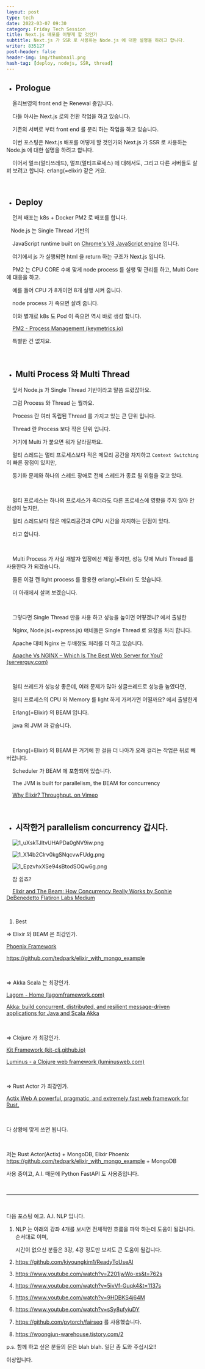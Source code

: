 ```yaml
---
layout: post
type: tech
date: 2022-03-07 09:30
category: Friday Tech Session
title: Next.js 배포를 어떻게 할 것인가
subtitle: Next.js 가 SSR 로 사용하는 Node.js 에 대한 설명을 하려고 합니다.
writer: 835127
post-header: false
header-img: img/thumbnail.png
hash-tag: [deploy, nodejs, SSR, thread]
---
```

- ## Prologue

&nbsp;&nbsp;&nbsp; 올리브영의 front end 는 Renewal 중입니다.

&nbsp;&nbsp;&nbsp; 다들 아시는 Next.js 로의 전환 작업을 하고 있습니다.

&nbsp;&nbsp;&nbsp; 기존의 서버로 부터 front end 를 분리 하는 작업을 하고 있습니다.

&nbsp;&nbsp;&nbsp; 이번 포스팅은  Next.js 배포를 어떻게 할 것인가와 Next.js 가 SSR 로 사용하는 Node.js 에 대한 설명을 하려고 합니다.

&nbsp;&nbsp;&nbsp; 이어서 멀쓰(멀티쓰레드), 멀프(멀티프로세스) 에 대해서도, 그리고 다른 서버들도 살펴 보려고 합니다. erlang(=elixir) 같은 거요.


<br/>

- ## Deploy

&nbsp;&nbsp;&nbsp; 먼저 배포는 k8s + Docker PM2 로 배포를 합니다.

&nbsp;&nbsp;&nbsp;Node.js 는 Single Thread 기반의

&nbsp;&nbsp;&nbsp; JavaScript runtime built on [Chrome's V8 JavaScript engine](https://v8.dev/) 입니다.

&nbsp;&nbsp;&nbsp; 여기에서 js 가 실행되면 html 을 return 하는 구조가 Next.js 입니다.

&nbsp;&nbsp;&nbsp; PM2 는 CPU CORE 수에 맞게 node process 를 실행 및 관리를 하고, Multi Core 에 대응을 하고.

&nbsp;&nbsp;&nbsp; 예를 들어 CPU 가 8개이면 8개 실행 시켜 줍니다.

&nbsp;&nbsp;&nbsp; node process 가 죽으면 살려 줍니다.

&nbsp;&nbsp;&nbsp; 이와 별개로 k8s 도 Pod 이 죽으면 역시 바로 생성 합니다.

&nbsp;&nbsp;&nbsp; [PM2 - Process Management (keymetrics.io)](https://pm2.keymetrics.io/docs/usage/process-management/)

&nbsp;&nbsp;&nbsp; 특별한 건 없지요.

<br/>


- ## Multi Process 와 Multi Thread

&nbsp;&nbsp;&nbsp; 앞서 Node.js 가 Single Thread 기반이라고 말씀 드렸잖아요.

&nbsp;&nbsp;&nbsp; 그럼 Process 와 Thread 는 뭘까요.

&nbsp;&nbsp;&nbsp; Process 란 여러 독립된 Thread 를 가지고 있는 큰 단위 입니다.

&nbsp;&nbsp;&nbsp; Thread 란 Process 보다 작은 단위 입니다.

&nbsp;&nbsp;&nbsp; 거기에 Multi 가 붙으면 뭐가 달라질까요.

&nbsp;&nbsp;&nbsp; 멀티 스레드는 멀티 프로세스보다 적은 메모리 공간을 차지하고 `Context Switching`이 빠른 장점이 있지만, 

&nbsp;&nbsp;&nbsp; 동기화 문제와 하나의 스레드 장애로 전체 스레드가 종료 될 위험을 갖고 있다.

<br/>

&nbsp;&nbsp;&nbsp; 멀티 프로세스는 하나의 프로세스가 죽더라도 다른 프로세스에 영향을 주지 않아 안정성이 높지만, 

&nbsp;&nbsp;&nbsp; 멀티 스레드보다 많은 메모리공간과 CPU 시간을 차지하는 단점이 있다.

&nbsp;&nbsp;&nbsp; 라고 합니다.

<br/>

&nbsp;&nbsp;&nbsp; Multi Process 가 사실 개발자 입장에선 제일 좋지만, 성능 탓에  Multi Thread 를 사용한다 가 되겠습니다.

&nbsp;&nbsp;&nbsp; 물론 이걸 깬 light process 를 활용한 erlang(=Elixir) 도 있습니다.

&nbsp;&nbsp;&nbsp; 더 아래에서 살펴 보겠습니다.

<br/>

&nbsp;&nbsp;&nbsp; 그렇다면 Single Thread 만을 사용 하고 성능을 높이면 어떻겠니? 에서 출발한

&nbsp;&nbsp;&nbsp; Nginx, Node.js(=express.js) 얘네들은 Single Thread 로 요청을 처리 합니다.

&nbsp;&nbsp;&nbsp; Apache 대비 Nginx 는 두배정도 처리를 더 하고 있습니다.

&nbsp;&nbsp;&nbsp; [Apache Vs NGINX – Which Is The Best Web Server for You? (serverguy.com)](https://serverguy.com/comparison/apache-vs-nginx/)

<br/>

&nbsp;&nbsp;&nbsp; 멀티 쓰레드가 성능상 좋은데, 여러 문제가 많아 싱글쓰레드로 성능을 높였다면,

&nbsp;&nbsp;&nbsp; 멀티 프로세스의 CPU 와 Memory 를 light 하게 가져가면 어떨까요? 에서 출발한게

&nbsp;&nbsp;&nbsp; Erlang(=Elixir) 의 BEAM 입니다.

&nbsp;&nbsp;&nbsp; java 의 JVM 과 같습니다.

<br/>

&nbsp;&nbsp;&nbsp; Erlang(=Elixir) 의 BEAM 은 거기에 한 걸음 더 나아가 오래 걸리는 작업은 뒤로 빼버립니다.

&nbsp;&nbsp;&nbsp; Scheduler 가 BEAM 에 포함되어 있습니다.

&nbsp;&nbsp;&nbsp; The JVM is built for parallelism, the BEAM for concurrency

&nbsp;&nbsp;&nbsp; [Why Elixir? Throughput. on Vimeo](https://vimeo.com/370545381)

<br/>

- ## 시작한거 parallelism concurrency 갑시다.

&nbsp;&nbsp;&nbsp; ![1_uXskTJltvUHAPDa0gNV9iw.png](https://miro.medium.com/max/1400/1*X14b2Clrv0kgSNqcvwFUdg.png)

&nbsp;&nbsp;&nbsp; ![1_X14b2Clrv0kgSNqcvwFUdg.png](https://miro.medium.com/max/1400/1*uXskTJltvUHAPDa0gNV9iw.png)

&nbsp;&nbsp;&nbsp; ![1_EpzvhxXSe94sBtodSOQw6g.png](https://miro.medium.com/max/1400/1*EpzvhxXSe94sBtodSOQw6g.png)

&nbsp;&nbsp;&nbsp; 참 쉽죠?

&nbsp;&nbsp;&nbsp; [Elixir and The Beam: How Concurrency Really Works  by Sophie DeBenedetto  Flatiron Labs  Medium](https://medium.com/flatiron-labs/elixir-and-the-beam-how-concurrency-really-works-3cc151cddd61)

<br/>

1. Best

⇒ Elixir 와 BEAM 은 최강인가.

[Phoenix Framework](https://www.phoenixframework.org/)

<a src="https://github.com/tedpark/elixir_with_mongo_example">https://github.com/tedpark/elixir_with_mongo_example</a>

<br/>

⇒ Akka Scala 는 최강인가.

[Lagom - Home (lagomframework.com)](https://www.lagomframework.com/documentation/1.6.x/scala/Home.html)

[Akka: build concurrent, distributed, and resilient message-driven applications for Java and Scala Akka](https://akka.io/)

<br/>

⇒ Clojure 가 최강인가.

[Kit Framework (kit-clj.github.io)](https://kit-clj.github.io/)

[Luminus - a Clojure web framework (luminusweb.com)](https://luminusweb.com/)

<br/>

⇒ Rust Actor 가 최강인가.

[Actix Web A powerful, pragmatic, and extremely fast web framework for Rust.](https://actix.rs/)

<br/>

다 상황에 맞게 쓰면 됩니다.

<br/>

저는 Rust Actor(Actix) + MongoDB, Elixir Phoenix <a src="https://github.com/tedpark/elixir_with_mongo_example">https://github.com/tedpark/elixir_with_mongo_example</a> + MongoDB

사용 중이고, A.I. 때문에 Python FastAPI 도 사용중입니다.

<br/>

---

<br/>

다음 포스팅 예고. A.I. NLP 입니다.

1. NLP 는 아래의 강좌 4개를 보시면 전체적인 흐름을 파악 하는데 도움이 될겁니다. 순서대로 이며,

   시간이 없으신 분들은 3강, 4강 정도만 보셔도 큰 도움이 될겁니다.

2. <a src="https://github.com/kiyoungkim1/ReadyToUseAI">https://github.com/kiyoungkim1/ReadyToUseAI</a>

3. <a src="https://www.youtube.com/watch?v=Z201jwWo-xs&t=762s">https://www.youtube.com/watch?v=Z201jwWo-xs&t=762s</a>

4. <a src="https://www.youtube.com/watch?v=5ivVf-Guqk4&t=1137s">https://www.youtube.com/watch?v=5ivVf-Guqk4&t=1137s</a>

5. <a src="https://www.youtube.com/watch?v=9HDBKS4j64M">https://www.youtube.com/watch?v=9HDBKS4j64M</a>

6. <a src="https://www.youtube.com/watch?v=sSy8ufyiuDY">https://www.youtube.com/watch?v=sSy8ufyiuDY</a>

7. <a src="https://github.com/pytorch/fairseq 를 사용했습니다.">https://github.com/pytorch/fairseq 를 사용했습니다.</a>

8. <a src="https://woongjun-warehouse.tistory.com/2">https://woongjun-warehouse.tistory.com/2</a>

p.s. 함께 하고 싶은 분들의 문은 blah blah. 일단 좀 도와 주십시오!!


이상입니다.
